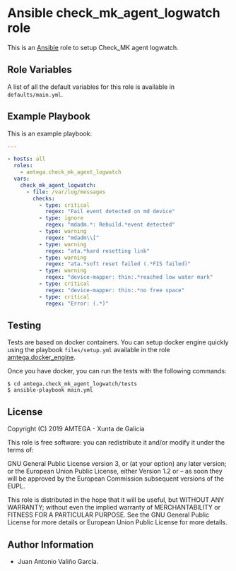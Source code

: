 # Ansible check_mk_agent_logwatch role

This is an [Ansible](http://www.ansible.com) role to setup Check_MK agent logwatch.

## Role Variables

A list of all the default variables for this role is available in `defaults/main.yml`.

## Example Playbook

This is an example playbook:

```yaml
---

- hosts: all
  roles:
    - amtega.check_mk_agent_logwatch
  vars:  
    check_mk_agent_logwatch:
      - file: /var/log/messages
        checks:
          - type: critical
            regex: "Fail event detected on md device"
          - type: ignore
            regex: "mdadm.*: Rebuild.*event detected"
          - type: warning
            regex: "mdadm\\["
          - type: warning
            regex: "ata.*hard resetting link"
          - type: warning
            regex: "ata.*soft reset failed (.*FIS failed)"
          - type: warning
            regex: "device-mapper: thin:.*reached low water mark"
          - type: critical
            regex: "device-mapper: thin:.*no free space"
          - type: critical
            regex: "Error: (.*)"
```

## Testing

Tests are based on docker containers. You can setup docker engine quickly using the playbook `files/setup.yml` available in the role [amtega.docker_engine](https://galaxy.ansible.com/amtega/docker_engine).

Once you have docker, you can run the tests with the following commands:

```shell
$ cd amtega.check_mk_agent_logwatch/tests
$ ansible-playbook main.yml
```

## License

Copyright (C) 2019 AMTEGA - Xunta de Galicia

This role is free software: you can redistribute it and/or modify it under the terms of:

GNU General Public License version 3, or (at your option) any later version; or the European Union Public License, either Version 1.2 or – as soon they will be approved by the European Commission ­subsequent versions of the EUPL.

This role is distributed in the hope that it will be useful, but WITHOUT ANY WARRANTY; without even the implied warranty of MERCHANTABILITY or FITNESS FOR A PARTICULAR PURPOSE.  See the GNU General Public License for more details or European Union Public License for more details.

## Author Information

- Juan Antonio Valiño García.
